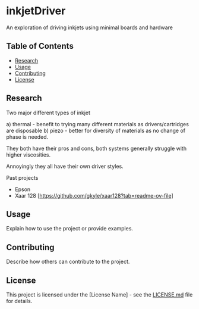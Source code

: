 # inkjetDriver

An exploration of driving inkjets using minimal boards and hardware

## Table of Contents

- [Research](#research)
- [Usage](#usage)
- [Contributing](#contributing)
- [License](#license)

## Research

Two major different types of inkjet

a) thermal - benefit to trying many different materials as drivers/cartridges are disposable
b) piezo - better for diversity of materials as no change of phase is needed.

They both have their pros and cons, both systems generally struggle with higher viscosities.

Annoyingly they all have their own driver styles.

Past projects
- Epson
- Xaar 128 [https://github.com/gkyle/xaar128?tab=readme-ov-file]

## Usage

Explain how to use the project or provide examples.

## Contributing

Describe how others can contribute to the project.

## License

This project is licensed under the [License Name] - see the [LICENSE.md](LICENSE.md) file for details.